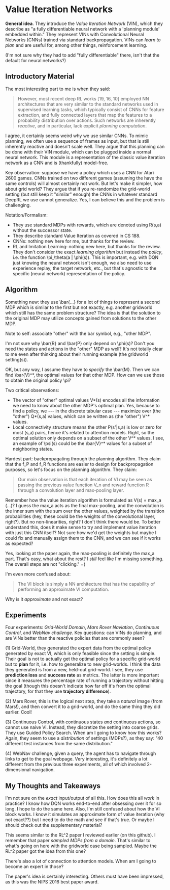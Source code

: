 # Value Iteration Networks

**General idea**. They introduce the *Value Iteration Network* (VIN), which they describe as "a fully differentiable neural network with a 'planning module' embedded within." They represent VINs with Convolutional Neural Networks (CNNs) trained via standard backpropagation. VINs can *learn to plan* and are useful for, among other things, reinforcement learning.

(I'm not sure why they had to add "fully differentiable" there, isn't that the default for neural networks?)


## Introductory Material

The most interesting part to me is when they said:

> However, most recent deep RL works [19, 16, 10] employed NN architectures that are very similar to the standard networks used in supervised learning tasks, which typically consist of CNNs for feature extraction, and fully connected layers that map the features to a probability distribution over actions. Such networks are inherently *reactive*, and in particular, lack explicit *planning computation*.

I agree, it certainly seems weird why we use similar CNNs. To mimic planning, we often use a sequence of frames as input, but that is still inherently reactive and doesn't scale well. They argue that this planning can be done with their VIN module, which can be plugged inside a normal neural network. This module is a representation of the classic value iteration network as a CNN and is (thankfully) model-free.

Key observation: suppose we have a policy which uses a CNN for Atari 2600 games. CNNs trained on two different games (assuming the have the same controls) will almost certainly not work. But let's make it simpler, how about grid world? They argue that if you re-randomize the grid-world setting (but still keep it "similar" enough) the CNNs in whatever standard DeepRL we use cannot generalize. Yes, I can believe this and the problem is challenging.

Notation/Formalism:

- They use standard MDPs with rewards, which are denoted using R(s,a) without the successor state.
- They describe standard Value Iteration as covered in CS 188.
- CNNs: nothing new here for me, but thanks for the review.
- RL and Imitation Learning: nothing new here, but thanks for the review. They don't consider the exact *learning algorithm* but instead the *policy*, i.e. the function \pi_\theta(a | \phi(s)). This is important, e.g. with DQN just knowing the neural network isn't enough, we also need to use experience replay, the target network, etc., but that's agnostic to the specific (neural network) representation of the policy.


## Algorithm

Something new: they use \bar{...} for a lot of things to represent a second MDP which is similar to the first but not exactly, e.g. another gridworld which still has the same problem structure? The idea is that the solution to the original MDP may utilize concepts gained from solutions to the other MDP. 

Note to self: associate "other" with the bar symbol, e.g., "other MDP".

I'm not sure why \bar{R} and \bar{P} only depend on \phi(s)? Don't you need the states and actions in the "other" MDP as well? It's not totally clear to me even after thinking about their running example (the gridworld setting(s)).

OK, but any way, I assume they have to *specify* the \bar{M}. Then we can find \bar{V}^\*, the optimal values for that other MDP. How can we use those to obtain the original policy \pi?

Two critical observations:

- The vector of "other" optimal values V\*(s) encodes all the information we need to know about the other MDP's optimal plan. Yes, because to find a policy, we --- in the discrete tabular case --- maximize over (the "other") Q\*(s,a) values, which can be written as (the "other") V^\* values. 
- Local connectivity structure means the other P(s'|s,a) is low or zero for most (s,a) pairs, hence it's related to attention models. Right, so the optimal solution only depends on a subset of the other V^\* values. I see, an example of \psi(s) could be the \bar{V}^\* values for a subset of neighboring states.

Hardest part: backpropagating through the planning algorithm. They claim that the f_P and f_R functions are easier to design for backpropagation purposes, so let's focus on the planning algorithm. They claim:

> Our main observation is that each iteration of VI may be seen as passing the previous value function V_n and reward function R through a convolution layer and max-pooling layer.

Remember how the value iteration algorithm is formulated as V(s) = max_a (...)? I guess the max_a acts as the final max-pooling, and the convolution is the inner sum with the sum over the other values, weighted by the transition probabilities (hey, these could be the weights of the convolutional layer, right?). But no non-linearities, right? I don't think there would be. To better understand this, does it make sense to try and implement value iteration with just this CNN itself? Not sure how we'd get the weights but maybe I could fix and manually assign them to the CNN, and we can see if it works as expected?

Yes, looking at the paper again, the max-pooling is definitely the max_a part. That's easy, what about the rest? I *still* feel like I'm missing something. The overall steps are not "clicking." =(

I'm even more confused about:

> The VI block is simply a NN architecture that has the capability of performing an approximate VI computation.

Why is it *approximate* and not exact?


## Experiments

Four experiments: *Grid-World Domain*, *Mars Rover Naviation*, *Continuous Control*, and *WebNav challenge*. Key questions: can VINs do planning, and are VINs better than the reactive policies that are commonly seen?

(1) Grid-World, they generated the expert data from the optimal policy generated by exact VI, which is only feasible since the setting is simple. Their goal is not to actually get the optimal policy for a specific grid-world but to **plan** for it, i.e. how to generalize to new grid-worlds. I think the data they generated is from a new, held-out grid-world. I see, they use **prediction loss** and **success rate** as metrics. The latter is more important since it measures the percentage rate of running a trajectory without hitting the goal (though this doesn't indicate how far off it's from the optimal trajectory, for that they use **trajectory difference**).

(2) Mars Rover, this is the logical next step, they take a *natural* image (from Mars!), and then convert it to a grid-world, and do the same thing they did earlier. Cool!

(3) Continuous Control, with continuous states *and* continuous actions, so cannot use naive VI. Instead, they discretize the setting into coarse grids. They use Guided Policy Search. When am I going to know how this works? Again, they seem to use a *distribution* of settings (MDPs?), as they say: "40 different test instances from the same distribution."

(4) WebNav challenge, given a query, the agent has to navigate through links to get to the goal webpage. Very interesting, it's definitely a lot different from the previous three experiments, all of which involved 2-dimensional navigation.


## My Thoughts and Takeaways

I'm not sure on the *exact* input/output of all this. How does this all *work* in practice? I know how DQN works end-to-end after obsessing over it for so long. I hope to do the same here. Also, I'm still confused about how the VI block works. I know it simulates an approximate form of value iteration (why not exact??) but I need to do the math and see if that's true. Or maybe I should check out the supplementary material?

This seems similar to the RL^2 paper I reviewed earlier (on this github). I remember that paper *sampled MDPs from a domain*. That's similar to what's going on here with the gridworld case being sampled. Maybe the RL^2 paper got the idea from this one?

There's also a lot of connection to attention models. When am I going to become an expert in those?

The paper's idea is certainly interesting. Others must have been impressed, as this was the NIPS 2016 best paper award.

